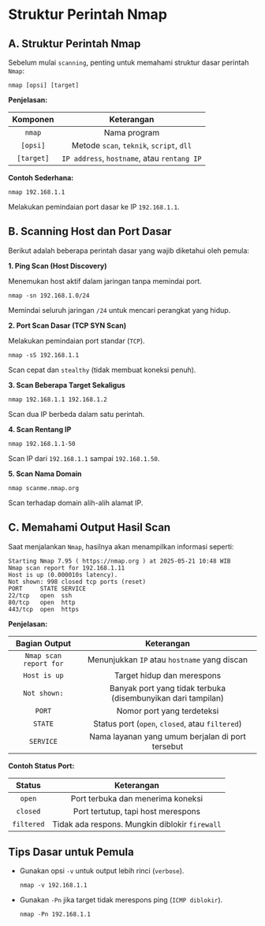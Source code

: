 # Struktur Perintah Nmap

## A. Struktur Perintah Nmap

Sebelum mulai `scanning`, penting untuk memahami struktur dasar perintah `Nmap`:

```
nmap [opsi] [target]
```

**Penjelasan:**

| Komponen | Keterangan|
|:--:|:--:|
| `nmap`	| Nama program |
| `[opsi]` | Metode `scan`, `teknik`, `script`, `dll` |
| `[target]` | `IP address`, `hostname`, atau `rentang IP` |

**Contoh Sederhana:**

```
nmap 192.168.1.1
```

Melakukan pemindaian port dasar ke IP `192.168.1.1`.

## B. Scanning Host dan Port Dasar

Berikut adalah beberapa perintah dasar yang wajib diketahui oleh pemula:

**1. Ping Scan (Host Discovery)**  
  
   Menemukan host aktif dalam jaringan tanpa memindai port.
  
   ```
   nmap -sn 192.168.1.0/24
   ```
  
   Memindai seluruh jaringan `/24` untuk mencari perangkat yang hidup.

**2. Port Scan Dasar (TCP SYN Scan)**  
  
   Melakukan pemindaian port standar (`TCP`).

   ```
   nmap -sS 192.168.1.1
   ```
  
   Scan cepat dan `stealthy` (tidak membuat koneksi penuh).

**3. Scan Beberapa Target Sekaligus**  

   ```
   nmap 192.168.1.1 192.168.1.2
   ```
  
   Scan dua IP berbeda dalam satu perintah.

**4. Scan Rentang IP**  
  
   ```
   nmap 192.168.1.1-50
   ```
  
   Scan IP dari `192.168.1.1` sampai `192.168.1.50`.

**5. Scan Nama Domain**  

   ```
   nmap scanme.nmap.org
   ```
  
   Scan terhadap domain alih-alih alamat IP.

## C. Memahami Output Hasil Scan

Saat menjalankan `Nmap`, hasilnya akan menampilkan informasi seperti:

```
Starting Nmap 7.95 ( https://nmap.org ) at 2025-05-21 10:48 WIB
Nmap scan report for 192.168.1.11
Host is up (0.000010s latency).
Not shown: 998 closed tcp ports (reset)
PORT     STATE SERVICE
22/tcp   open  ssh
80/tcp   open  http
443/tcp  open  https
```

**Penjelasan:**

| Bagian Output	| Keterangan |
|:--:|:--:|
| `Nmap scan report for` | Menunjukkan `IP` atau `hostname` yang discan |
| `Host is up` | Target hidup dan merespons |
| `Not shown:` | Banyak port yang tidak terbuka (disembunyikan dari tampilan) |
| `PORT` | Nomor port yang terdeteksi |
| `STATE` | Status port (`open`, `closed`, atau `filtered`) |
| `SERVICE` | Nama layanan yang umum berjalan di port tersebut |

**Contoh Status Port:**

| Status | Keterangan |
|:--:|:--:|
| `open` | Port terbuka dan menerima koneksi |
| `closed` | Port tertutup, tapi host merespons |
| `filtered` | Tidak ada respons. Mungkin diblokir `firewall` |

## Tips Dasar untuk Pemula
- Gunakan opsi `-v` untuk output lebih rinci (`verbose`).

  ```
  nmap -v 192.168.1.1
  ```

- Gunakan `-Pn` jika target tidak merespons ping (`ICMP diblokir`).

  ```
  nmap -Pn 192.168.1.1
  ```
